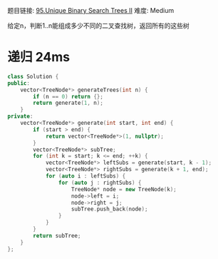 题目链接: [95.Unique Binary Search Trees II][1]
难度: Medium

给定n，判断1..n能组成多少不同的二叉查找树，返回所有的这些树

# 递归 24ms

```cpp
class Solution {
public:
    vector<TreeNode*> generateTrees(int n) {
        if (n == 0) return {};
        return generate(1, n);
    }
private:
    vector<TreeNode*> generate(int start, int end) {
        if (start > end) {
            return vector<TreeNode*>(1, nullptr); 
        } 
        vector<TreeNode*> subTree;
        for (int k = start; k <= end; ++k) {
            vector<TreeNode*> leftSubs = generate(start, k - 1);
            vector<TreeNode*> rightSubs = generate(k + 1, end);
            for (auto i : leftSubs) {
                for (auto j : rightSubs) {
                    TreeNode* node = new TreeNode(k);
                    node->left = i; 
                    node->right = j;
                    subTree.push_back(node);
                }
            }
        }
        return subTree;
    }
};
```

[1]: https://leetcode.com/problems/unique-binary-search-trees-ii/